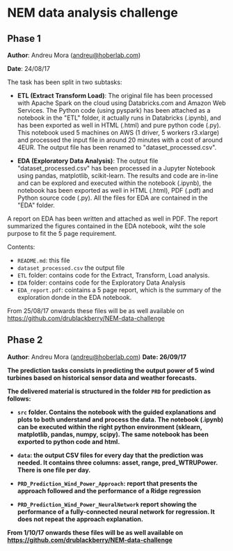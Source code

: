 <h1> NEM data analysis challenge </h1>

<h2> Phase 1 </h2>

<b>Author</b>: Andreu Mora (andreu@hoberlab.com)

<b>Date</b>: 24/08/17


The task has been split in two subtasks: 

* <b>ETL (Extract Transform Load)</b>: The original file has been processed with Apache Spark on the cloud using Databricks.com and Amazon Web Services. The Python code (using pyspark) has been attached as a notebook in the "ETL" folder, it actually runs in Databricks (.ipynb), and has been exported as well in HTML (.html) and pure python code (.py). This notebook used 5 machines on AWS (1 driver, 5 workers r3.xlarge) and processed the input file in around 20 minutes with a cost of around 4EUR. The output file has been renamed to "dataset_processed.csv".

* <b>EDA (Exploratory Data Analysis)</b>: The output file "dataset_processed.csv" has been processed in a Jupyter Notebook using pandas, matplotlib, scikit-learn. The results and code are in-line and can be explored and executed within the notebook (.ipynb), the notebook has been exported as well in HTML (.html), PDF (.pdf) and Python source code (.py). All the files for EDA are contained in the "EDA" folder.

A report on EDA has been written and attached as well in PDF. The report summarized the figures contained in the EDA notebook, wiht the sole purpose to fit the 5 page requirement.

Contents:
- `README.md`: this file
- `dataset_processed.csv` the output file
- `ETL` folder: contains code for the Extract, Transform, Load analysis.
- `EDA` folder: contains code for the Exploratory Data Analysis
- `EDA_report.pdf`: cointains a 5 page report, which is the summary of the exploration donde in the EDA notebook.

From 25/08/17 onwards these files will be as well available on https://github.com/drublackberry/NEM-data-challenge

<h2> Phase 2 </h2>

<b>Author</b>: Andreu Mora (andreu@hoberlab.com) 
<b>Date<b/>: 26/09/17 

The prediction tasks consists in predicting the output power of 5 wind turbines based on historical sensor data and weather forecasts. 

The delivered material is structured in the folder <b>`PRD` for prediction</b> as follows: 

* `src` folder. Contains the notebook with the guided explanations and plots to both understand and process the data. The notebook (.ipynb) can be executed within the right python environment (sklearn, matplotlib, pandas, numpy, scipy). The same notebook has been exported to python code and html. 

* `data`: the output CSV files for every day that the prediction was needed. It contains three columns: asset, range, pred_WTRUPower. There is one file per day. 

* `PRD_Prediction_Wind_Power_Approach`: report that presents the approach followed and the performance of a Ridge regression 

* `PRD_Prediction_Wind_Power_NeuralNetwork` report showing the performance of a fully-connected neural network for regression. It does not repeat the approach explanation. 

From 1/10/17 onwards these files will be as well available on https://github.com/drublackberry/NEM-data-challenge